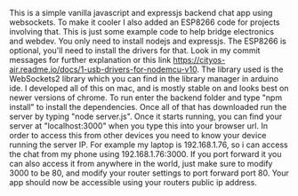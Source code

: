 This is a simple vanilla javascript and expressjs backend chat app using websockets.
To make it cooler I also added an ESP8266 code for projects involving that. 
This is just some example code to help bridge electronics and webdev.
You only need to install nodejs and expressjs. The ESP8266 is optional, you'll need 
to install the drivers for that. Look in my commit messages for further explanation or
this link https://cityos-air.readme.io/docs/1-usb-drivers-for-nodemcu-v10.
The library used is the WebSockets2 library which you can find in the library manager
in arduino ide. I developed all of this on mac, and is mostly stable on 
and looks best on newer versions of chrome. To run enter the backend folder
and type "npm install" to install the dependencies. Once all of that has downloaded
run the server by typing "node server.js". Once it starts running, you can
find your server at "localhost:3000" when you type this into your browser url.
In order to access this from other devices you need to know your device running the
server IP. For example my laptop is 192.168.1.76, so i can access the chat from my phone
using 192.168.1.76:3000. If you port forward it you can also access it from anywhere in 
the world, just make sure to modify 3000 to be 80, and modify your router settings
to port forward port 80. Your app should now be accessible using your routers public ip
address. 